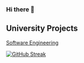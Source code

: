 ### Hi there 👋

## University Projects
[Software Engineering](https://github.com/alex-xiarchos/ceid-UniLib)

[![GitHub Streak](https://streak-stats.demolab.com?user=alex-xiarchos&theme=github-dark-blue&hide_border=true&mode=weekly)](https://git.io/streak-stats)
